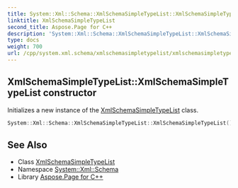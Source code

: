 ```yaml
---
title: System::Xml::Schema::XmlSchemaSimpleTypeList::XmlSchemaSimpleTypeList constructor
linktitle: XmlSchemaSimpleTypeList
second_title: Aspose.Page for C++
description: 'System::Xml::Schema::XmlSchemaSimpleTypeList::XmlSchemaSimpleTypeList constructor. Initializes a new instance of the XmlSchemaSimpleTypeList class in C++.'
type: docs
weight: 700
url: /cpp/system.xml.schema/xmlschemasimpletypelist/xmlschemasimpletypelist/
---
```

## XmlSchemaSimpleTypeList::XmlSchemaSimpleTypeList constructor


Initializes a new instance of the [XmlSchemaSimpleTypeList](../) class.

```cpp
System::Xml::Schema::XmlSchemaSimpleTypeList::XmlSchemaSimpleTypeList()
```

## See Also

* Class [XmlSchemaSimpleTypeList](../)
* Namespace [System::Xml::Schema](../../)
* Library [Aspose.Page for C++](../../../)
